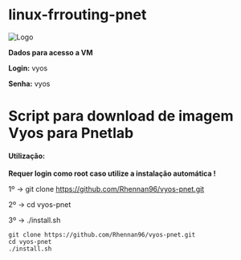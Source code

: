 # linux-frrouting-pnet

![Logo](https://mma.prnewswire.com/media/1135214/Sentrium_Vyos_Logo.jpg?p=twitter)

**Dados para acesso a VM**

**Login:** vyos

**Senha:** vyos

# Script para download de imagem Vyos para Pnetlab

#### Utilização:

**Requer login como root caso utilize a instalação automática !**

1º -> git clone https://github.com/Rhennan96/vyos-pnet.git

2º -> cd vyos-pnet

3º -> ./install.sh



```
git clone https://github.com/Rhennan96/vyos-pnet.git
cd vyos-pnet
./install.sh

```


